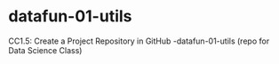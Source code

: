 # datafun-01-utils
CC1.5: Create a Project Repository in GitHub -datafun-01-utils (repo for Data Science Class)

